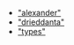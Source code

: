* [&quot;alexander&quot;](modules/_alexander_.md)
* [&quot;drieddanta&quot;](modules/_drieddanta_.md)
* [&quot;types&quot;](modules/_types_.md)
